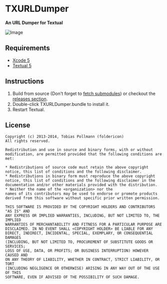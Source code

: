 TXURLDumper
===========

__An URL Dumper for Textual__

![Image](http://i.imgur.com/idxm1Zl.jpg)


Requirements
------------

- [Xcode 5](https://itunes.apple.com/app/xcode/id497799835)
- [Textual 5](https://github.com/codeux/Textual)


Instructions
------------

1. Build from source (Don't forget to [fetch submodules](https://stackoverflow.com/questions/3796927/how-to-git-clone-including-submodules)) or checkout the [releases section](https://github.com/foldericon/TXURLDumper/releases).
2. Double-click TXURLDumper.bundle to install it.
3. Restart Textual.

License
-------

	Copyright (c) 2013-2014, Tobias Pollmann (foldericon)
	All rights reserved.

	Redistribution and use in source and binary forms, with or without
	modification, are permitted provided that the following conditions are met:

	* Redistributions of source code must retain the above copyright
	notice, this list of conditions and the following disclaimer.
	* Redistributions in binary form must reproduce the above copyright
	notice, this list of conditions and the following disclaimer in the
	documentation and/or other materials provided with the distribution.
	* Neither the name of the <organization> nor the
	names of its contributors may be used to endorse or promote products
	derived from this software without specific prior written permission.

	THIS SOFTWARE IS PROVIDED BY THE COPYRIGHT HOLDERS AND CONTRIBUTORS "AS IS" AND
	ANY EXPRESS OR IMPLIED WARRANTIES, INCLUDING, BUT NOT LIMITED TO, THE IMPLIED
	WARRANTIES OF MERCHANTABILITY AND FITNESS FOR A PARTICULAR PURPOSE ARE
	DISCLAIMED. IN NO EVENT SHALL <COPYRIGHT HOLDER> BE LIABLE FOR ANY
	DIRECT, INDIRECT, INCIDENTAL, SPECIAL, EXEMPLARY, OR CONSEQUENTIAL DAMAGES
	(INCLUDING, BUT NOT LIMITED TO, PROCUREMENT OF SUBSTITUTE GOODS OR SERVICES;
	LOSS OF USE, DATA, OR PROFITS; OR BUSINESS INTERRUPTION) HOWEVER CAUSED AND
	ON ANY THEORY OF LIABILITY, WHETHER IN CONTRACT, STRICT LIABILITY, OR TORT
	(INCLUDING NEGLIGENCE OR OTHERWISE) ARISING IN ANY WAY OUT OF THE USE OF THIS
	SOFTWARE, EVEN IF ADVISED OF THE POSSIBILITY OF SUCH DAMAGE.
